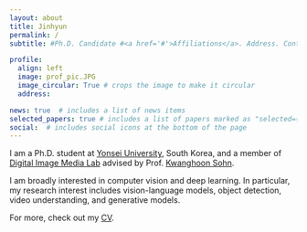 ```yaml
---
layout: about
title: Jinhyun
permalink: /
subtitle: #Ph.D. Candidate #<a href='#'>Affiliations</a>. Address. Contacts. Moto. Etc.

profile:
  align: left
  image: prof_pic.JPG
  image_circular: True # crops the image to make it circular
  address: 

news: true  # includes a list of news items
selected_papers: true # includes a list of papers marked as "selected={true}"
social:  # includes social icons at the bottom of the page
---
```


I am a Ph.D. student at [Yonsei University](https://ee.yonsei.ac.kr/ee/index.do), South Korea, and a member of [Digital Image Media Lab](http://diml.yonsei.ac.kr/) advised by Prof. [Kwanghoon Sohn](http://diml.yonsei.ac.kr/professor/).

I am broadly interested in computer vision and deep learning.
In particular, my research interest includes vision-language models, object detection, video understanding, and generative models.

For more, check out my [CV](assets/pdf/jinhyun_cv.pdf).
